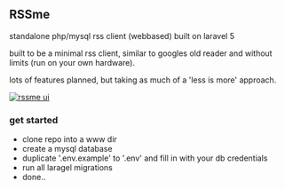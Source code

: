 ## RSSme

standalone php/mysql rss client (webbased) built on laravel 5

built to be a minimal rss client, similar to googles old reader and without limits (run on your own hardware).

lots of features planned, but taking as much of a 'less is more' approach.

[![rssme ui](https://pbs.twimg.com/media/CJnRZi6WUAAsW6I.png:large)](https://pbs.twimg.com/media/CJnRZi6WUAAsW6I.png:large)

### get started

- clone repo into a www dir
- create a mysql database
- duplicate '.env.example' to '.env' and fill in with your db credentials
- run all laragel migrations
- done..